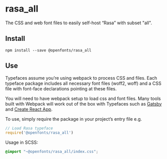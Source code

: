 
# rasa_all

The CSS and web font files to easily self-host “Rasa” with subset "all".

## Install

`npm install --save @openfonts/rasa_all`

## Use

Typefaces assume you’re using webpack to process CSS and files. Each typeface
package includes all necessary font files (woff2, woff) and a CSS file with
font-face declarations pointing at these files.

You will need to have webpack setup to load css and font files. Many tools built
with Webpack will work out of the box with Typefaces such as [Gatsby](https://github.com/gatsbyjs/gatsby)
and [Create React App](https://github.com/facebookincubator/create-react-app).

To use, simply require the package in your project’s entry file e.g.

```javascript
// Load Rasa typeface
require('@openfonts/rasa_all')
```

Usage in SCSS:
```scss
@import "~@openfonts/rasa_all/index.css";
```
